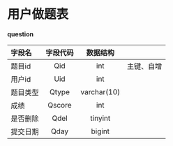 # 用户做题表

**question**

| 字段名   | 字段代码 |  数据结构   |            |
| :------- | :------: | :---------: | :--------- |
| 题目id   |   Qid    |     int     | 主键、自增 |
| 用户id   |   Uid    |     int     |            |
| 题目类型 |  Qtype   | varchar(10) |            |
| 成绩     |  Qscore  |     int     |            |
| 是否删除 |   Qdel   |   tinyint   |            |
| 提交日期 |   Qday   |   bigint    |            |
